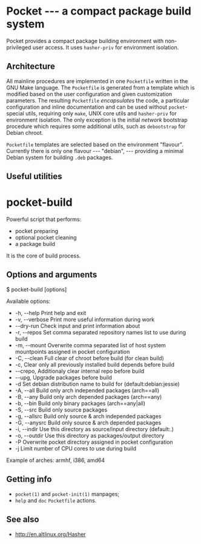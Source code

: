 Pocket --- a compact package build system
=========================================

Pocket provides a compact package building environment with
non-privileged user access. It uses `hasher-priv` for environment
isolation.


Architecture
------------

All mainline procedures are implemented in one `Pocketfile` written
in the GNU Make language. The `Pocketfile` is generated from a
template which is modified based on the user configuration and given
customization parameters. The resulting `Pocketfile` *encapsulates* the
code, a particular configuration and inline documentation and can be
used without `pocket`-special utils, requiring only `make`, UNIX core
utils and `hasher-priv` for environment isolation. The only exception
is the initial *network* bootstrap procedure which requires some
additional utils, such as `debootstrap` for Debian chroot.

`Pocketfile` templates are selected based on the environment "flavour".
Currently there is only one flavour --- "debian", --- providing a
minimal Debian system for building `.deb` packages.

Useful utilities
----------------

pocket-build
============

Powerful script that performs:
   * pocket preparing
   * optional pocket cleaning
   * a package build

It is the core of build process.

Options and arguments
---------------------

  $ pocket-build [options] <arch>

  Available options:

   * -h, --help                            Print help and exit
   * -v, --verbose                         Print more useful information during work
   * --dry-run                             Check input and print information about
   * -r, --repos <repolist>                Set comma separated repository names list to use during build
   * -m, --mount <mountlist>               Overwrite comma separated list of host system mountpoints 
                                           assigned in pocket configuration
   * -C, --clean                           Full clear of chroot before build (for clean build)
   * -c,                                   Clear only all previously installed build depends before build
   * --crepo,                              Additionaly clear internal repo before build
   * --upg,                                Upgrade packages before build
   * -d <distribution>                     Set debian distribution name to build for (default:debian:jessie)
   * -A, --all                             Build only arch independed  packages (arch==all)
   * -B, --any                             Build only arch depended packages (arch==any)
   * -b, --bin                             Build only binary packages (arch==any|all)
   * -S, --src                             Build only source packages 
   * -g, --allsrc                          Build only source & arch independed packages 
   * -G, --anysrc                          Build only source & arch depended packages 
   * -i, --indir <directory>               Use this directory as source/input directory (default:.)
   * -o, --outdir <directory>              Use this directory as packages/output directory
   * -P <directory>                        Overwrite pocket directory assigned in pocket configuration
   * -j <count>                            Limit number of CPU cores to use during build

Example of arches:        armhf, i386, amd64

Getting info
------------

* `pocket(1)` and `pocket-init(1)` manpages;
* `help` and `doc` `Pocketfile` actions.


See also
--------

* <http://en.altlinux.org/Hasher>
